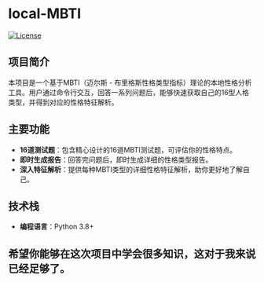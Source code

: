 # local-MBTI

[![License](https://img.shields.io/badge/License-MIT-green)](LICENSE)

## 项目简介
本项目是一个基于MBTI（迈尔斯 - 布里格斯性格类型指标）理论的本地性格分析工具。用户通过命令行交互，回答一系列问题后，能够快速获取自己的16型人格类型，并得到对应的性格特征解析。

## 主要功能
- **16道测试题**：包含精心设计的16道MBTI测试题，可评估你的性格特点。
- **即时生成报告**：回答完问题后，即时生成详细的性格类型报告。
- **深入特征解析**：提供每种MBTI类型的详细性格特征解析，助你更好地了解自己。

## 技术栈
- **编程语言**：Python 3.8+

## 希望你能够在这次项目中学会很多知识，这对于我来说已经足够了。

